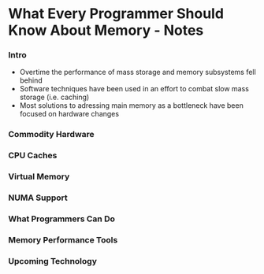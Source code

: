 # What Every Programmer Should Know About Memory - Notes
### Intro

* Overtime the performance of mass storage and memory subsystems fell behind
* Software techniques have been used in an effort to combat slow mass storage (i.e. caching)
* Most solutions to adressing main memory as a bottleneck have been focused on hardware changes

### Commodity Hardware

### CPU Caches

### Virtual Memory

### NUMA Support

### What Programmers Can Do

### Memory Performance Tools

### Upcoming Technology
